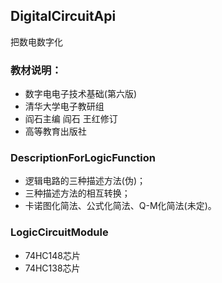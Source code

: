 ## DigitalCircuitApi
把数电数字化
### 教材说明：
+ 数字电电子技术基础(第六版)
+ 清华大学电子教研组
+ 阎石主编 阎石 王红修订
+ 高等教育出版社
### DescriptionForLogicFunction
+ 逻辑电路的三种描述方法(伪)；
+ 三种描述方法的相互转换；
+ 卡诺图化简法、公式化简法、Q-M化简法(未定)。
### LogicCircuitModule
+ 74HC148芯片
+ 74HC138芯片

